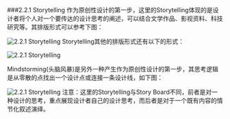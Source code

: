 ###2.2.1 Storytelling
作为原创性设计的第一步，这里的Storytelling体现的是设计者将个人对一个要传达的设计思考的阐述，可以结合文学作品、影视资料、科技研究等。其排版形式可以参考下图：


![2.2.1 Storytelling](http://kitpic.makebi.net/ixd/2_1.jpg)
Storytelling其他的排版形式还有以下的形式：

![2.2.1 Storytelling](http://kitpic.makebi.net/ixd/2_4_2.jpg)

Mindstorming(头脑风暴)是另外一种产生作为原创性设计的第一步，其思考逻辑是从零散的点找出一个设计点或连接一条设计线，如下图：

![2.2.1 Storytelling](http://kitpic.makebi.net/ixd/2_2.jpg)
注意：这里的Storytelling与Story Board不同，前者是对一种设计的思考，重点展现设计者自己的设计思考，而后者是对于一个既有内容的情节化叙述演绎。
